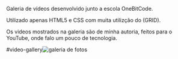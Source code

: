 
Galeria de vídeos desenvolvido junto a escola OneBitCode.

Utilizado apenas HTML5 e CSS com muita utilizção do (GRID).

Os videos mostrados na galeria são de minha autoria, feitos para o YouTube, onde falo um pouco de tecnologia. 


#video-gallery![galeria de fotos](https://github.com/gustavolisboa10/video-gallery/assets/114710706/93370711-83f4-44bc-9c8b-a2242aa56d05)
